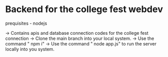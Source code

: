 # Backend for the college fest webdev
prequisites - nodejs

-> Contains apis and database connection codes for the college fest connection
-> Clone the main branch into your local system.
-> Use the command " npm i"
-> Use the command " node app.js" to run the server locally into you system.
